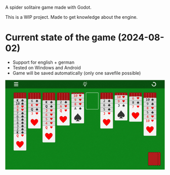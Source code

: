 A spider solitaire game made with Godot.

This is a WIP project. Made to get knowledge about the engine.

# Current state of the game (2024-08-02)

- Support for english + german
- Tested on Windows and Android
- Game will be saved automatically (only one savefile possible)

![Game](docs/game.jpg)
